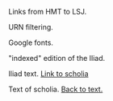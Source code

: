 Links from HMT to LSJ.

URN filtering. 

Google fonts.

"indexed" edition of the Iliad.



<p><a id="text10.1"/>Iliad text. <a href=#scholia10.1">Link to scholia</a></p>

<p><a id="scholia10.1"/>Text of scholia. <a href="#text10.1">Back to text.</a></p>

